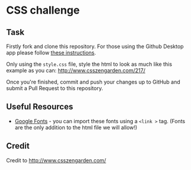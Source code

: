 # CSS challenge

## Task

Firstly fork and clone this repository. For those using the Github Desktop app please follow [these instructions](https://github.com/Code-Your-Future/guides/blob/master/forking-and-cloning/README.md).

Only using the `style.css` file, style the html to look as much like this example as you can: http://www.csszengarden.com/217/

Once you're finished, commit and push your changes up to GitHub and submit a Pull Request to this repository.

## Useful Resources

* [Google Fonts](https://fonts.google.com/) - you can import these fonts using a `<link >` tag. (Fonts are the only addition to the html file we will allow!)

## Credit
Credit to http://www.csszengarden.com/

